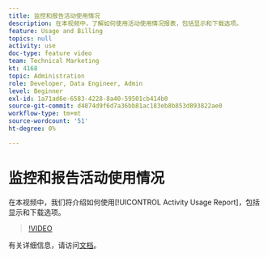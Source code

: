 ```yaml
---
title: 监控和报告活动使用情况
description: 在本视频中，了解如何使用活动使用情况报表，包括显示和下载选项。
feature: Usage and Billing
topics: null
activity: use
doc-type: feature video
team: Technical Marketing
kt: 4168
topic: Administration
role: Developer, Data Engineer, Admin
level: Beginner
exl-id: 1a71ad6e-6583-4228-8a40-59501cb414b0
source-git-commit: d4874d9f6d7a36bb81ac183eb8b853d893822ae0
workflow-type: tm+mt
source-wordcount: '51'
ht-degree: 0%

---
```


# 监控和报告活动使用情况

在本视频中，我们将介绍如何使用[!UICONTROL Activity Usage Report]，包括显示和下载选项。

>[!VIDEO](https://video.tv.adobe.com/v/33277/?quality=12&captions=chi_hans)

有关详细信息，请访问[文档](https://experienceleague.adobe.com/docs/audience-manager/user-guide/features/administration/activity-usage-reporting.html?lang=zh-Hans)。
